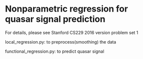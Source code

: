 # Nonparametric regression for quasar signal prediction
For details, please see Stanford CS229 2016 version problem set 1

local_regression.py: to preprocess(smoothing) the data

functional_regression.py: to predict quasar signal

